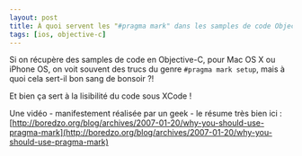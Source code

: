 ```yaml
---
layout: post
title: À quoi servent les "#pragma mark" dans les samples de code Objective-C ?
tags: [ios, objective-c]
---
```


Si on récupère des samples de code en Objective-C, pour Mac OS X ou iPhone OS,
on voit souvent des trucs du genre `#pragma mark setup`, mais à quoi cela
sert-il bon sang de bonsoir ?!

Et bien ça sert à la lisibilité du code sous XCode !

Une vidéo - manifestement réalisée par un geek - le résume très bien ici :
[http://boredzo.org/blog/archives/2007-01-20/why-you-should-use-pragma-mark](http://boredzo.org/blog/archives/2007-01-20/why-you-should-use-pragma-mark)

